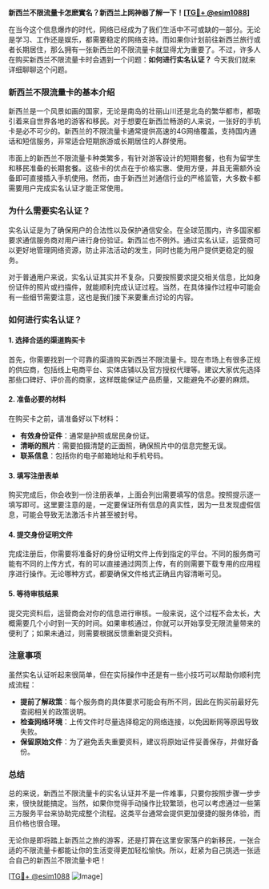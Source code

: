**新西兰不限流量卡怎麽實名？新西兰上网神器了解一下！[[TG💪+ @esim1088](https://t.me/s/esim1088)]**

在当今这个信息爆炸的时代，网络已经成为了我们生活中不可或缺的一部分。无论是学习、工作还是娱乐，都需要稳定的网络支持。而如果你计划前往新西兰旅行或者长期居住，那么拥有一张新西兰的不限流量卡就显得尤为重要了。不过，许多人在购买新西兰不限流量卡时会遇到一个问题：**如何进行实名认证？** 今天我们就来详细聊聊这个问题。

### 新西兰不限流量卡的基本介绍

新西兰是一个风景如画的国家，无论是南岛的壮丽山川还是北岛的繁华都市，都吸引着来自世界各地的游客和移民。对于想要在新西兰畅游的人来说，一张好的手机卡是必不可少的。新西兰的不限流量卡通常提供高速的4G网络覆盖，支持国内通话和短信服务，非常适合短期旅游或长期居住的人群使用。

市面上的新西兰不限流量卡种类繁多，有针对游客设计的短期套餐，也有为留学生和移民准备的长期套餐。这些卡的优点在于价格实惠、使用方便，并且无需额外设备即可直接插入手机使用。然而，由于新西兰对通信行业的严格监管，大多数卡都需要用户完成实名认证才能正常使用。

### 为什么需要实名认证？

实名认证是为了确保用户的合法性以及保护通信安全。在全球范围内，许多国家都要求通信服务商对用户进行身份验证。新西兰也不例外。通过实名认证，运营商可以更好地管理网络资源，防止非法活动的发生，同时也能为用户提供更稳定的服务。

对于普通用户来说，实名认证其实并不复杂。只要按照要求提交相关信息，比如身份证件的照片或扫描件，就能顺利完成认证过程。当然，在具体操作过程中可能会有一些细节需要注意，这也是我们接下来要重点讨论的内容。

### 如何进行实名认证？

#### 1. 选择合适的渠道购买卡

首先，你需要找到一个可靠的渠道购买新西兰不限流量卡。现在市场上有很多正规的供应商，包括线上电商平台、实体店铺以及官方授权代理等。建议大家优先选择那些口碑好、评价高的商家，这样既能保证产品质量，又能避免不必要的麻烦。

#### 2. 准备必要的材料

在购买卡之前，请准备好以下材料：

- **有效身份证件**：通常是护照或居民身份证。
- **清晰的照片**：需要拍摄清楚的正面照，确保照片中的信息完整无误。
- **联系信息**：包括你的电子邮箱地址和手机号码。

#### 3. 填写注册表单

购买完成后，你会收到一份注册表单，上面会列出需要填写的信息。按照提示逐一填写即可。这里要注意的是，一定要保证所有信息的真实性，因为一旦发现虚假信息，可能会导致无法激活卡片甚至被封号。

#### 4. 提交身份证明文件

完成注册后，你需要将准备好的身份证明文件上传到指定的平台。不同的服务商可能有不同的上传方式，有的可以直接通过网页上传，有的则需要下载专用的应用程序进行操作。无论哪种方式，都要确保文件格式正确且内容清晰可见。

#### 5. 等待审核结果

提交完资料后，运营商会对你的信息进行审核。一般来说，这个过程不会太长，大概需要几个小时到一天的时间。如果审核通过，你就可以开始享受无限流量带来的便利了；如果未通过，则需要根据反馈重新提交资料。

### 注意事项

虽然实名认证听起来很简单，但在实际操作中还是有一些小技巧可以帮助你顺利完成流程：

- **提前了解政策**：每个服务商的具体要求可能会有所不同，因此在购买前最好先查阅相关的政策说明。
- **检查网络环境**：上传文件时尽量选择稳定的网络连接，以免因断网等原因导致失败。
- **保留原始文件**：为了避免丢失重要资料，建议将原始证件妥善保存，并做好备份。

### 总结

总的来说，新西兰不限流量卡的实名认证并不是一件难事，只要你按照步骤一步步来，很快就能搞定。当然，如果你觉得手动操作比较繁琐，也可以考虑通过一些第三方服务平台来协助完成整个流程。这类平台通常会提供更加便捷的服务体验，而且价格也很合理。

无论你是即将踏上新西兰之旅的游客，还是打算在这里安家落户的新移民，一张合适的不限流量卡都能让你的生活变得更加轻松愉快。所以，赶紧为自己挑选一张适合自己的新西兰不限流量卡吧！

[[TG💪+ @esim1088](https://t.me/s/esim1088) ![Image](https://i.postimg.cc/4NQfJmqS/Snipaste-2025-05-13-00-14-12.png)]